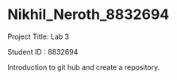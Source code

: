 # Nikhil_Neroth_8832694

Project Title: Lab 3

Student ID : 8832694

Introduction to git hub and create a repository.
